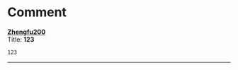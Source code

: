 # Comment

[**Zhengfu200**](https://github.com/Zhengfu200)    
Title: **123**    
```markdown
123
```
---
